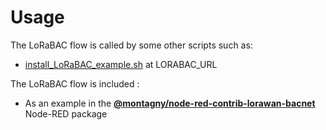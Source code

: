 # Usage

The LoRaBAC flow is called by some other scripts such as:
* [install_LoRaBAC_example.sh](https://github.com/SylvainMontagny/lorawan/blob/main/application/nodered/package-apt-kerlink/install_LoRaBAC_example.sh) at LORABAC_URL

The LoRaBAC flow is included :
 
 - As an example in the [**@montagny/node-red-contrib-lorawan-bacnet**](https://flows.nodered.org/node/@montagny/node-red-contrib-lorawan-bacnet) Node-RED package
